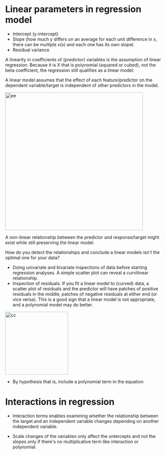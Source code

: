 # Linear parameters in regression model

- Intercept (y-intercept)
- Slope (how much y differs on an average for each unit difference in x, there can be multiple x(s) and each one has its own slope)
- Residual variance

A linearity in coefficients of (predictor) variables is the assumption of linear regression. Because it is X that is polynomial (squared or cubed), not the beta coefficient, the regression still qualifies as a linear model. 

A linear model assumes that the effect of each feature/predictor on the dependent variable/target is independent of other predictors in the model. 

<img width="439" alt="ee" src="https://github.com/user-attachments/assets/f6929675-01a4-4649-96a5-dda37ca6b2da" />


A non-linear relationship between the predictor and response/target might exist while still preserving the linear model. 

How do you detect the relationships and conclude a linear models isn't the optimal one for your data?

- Doing univariate and bivariate inspections of data before starting regression analyses. A simple scatter plot can reveal a curvilinear relationship.
- Inspection of residuals.  If you fit a linear model to (curved) data, a scatter plot of residuals and the predictor will have patches of positive residuals in the middle, patches of negative residuals at either end (or vice versa).  This is a good sign that a linear model is not appropriate, and a polynomial model may do better.

<img width="200" alt="cc" src="https://github.com/user-attachments/assets/5ff78351-e466-4763-9a45-9060b20d7a4a" />

  
- By hypothesis that is, include a polynomial term in the equation

# Interactions in regression

- Interaction terms enables examining whether the relationship between the target and an independent variable changes depending on another independent variable.

- Scale changes of the variables only affect the ontercepts and not the slopes only if there's no multiplicative term like interaction or polynomial. 





